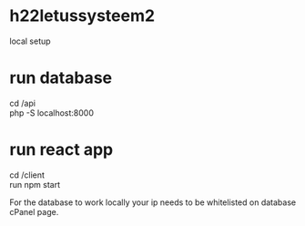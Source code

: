 # h22letussysteem2


local setup

# run database
cd /api
<br />
php -S localhost:8000

# run react app
cd /client
<br />
run npm start

For the database to work locally your ip needs to be whitelisted on database cPanel page.